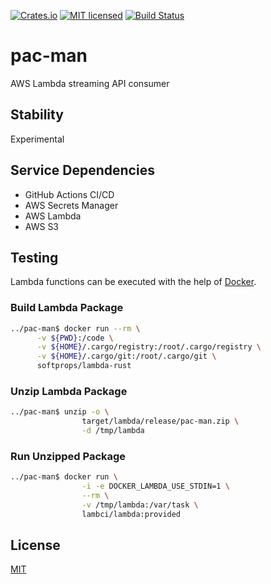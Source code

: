 [![Crates.io](https://img.shields.io/crates/v/pac-man.svg)](https://crates.io/crates/pac-man)
[![MIT licensed](https://img.shields.io/badge/license-MIT-blue.svg)](https://github.com/gregl83/pac-man/blob/master/LICENSE)
[![Build Status](https://github.com/gregl83/pac-man/workflows/CI/badge.svg?branch=main)](https://github.com/gregl83/pac-man/actions?query=workflow%3ACI+branch%3Amain)
# pac-man

AWS Lambda streaming API consumer

## Stability

Experimental

## Service Dependencies

- GitHub Actions CI/CD
- AWS Secrets Manager
- AWS Lambda
- AWS S3

## Testing

Lambda functions can be executed with the help of [Docker](https://github.com/awslabs/aws-lambda-rust-runtime#docker).

### Build Lambda Package

```bash
../pac-man$ docker run --rm \
      -v ${PWD}:/code \
      -v ${HOME}/.cargo/registry:/root/.cargo/registry \
      -v ${HOME}/.cargo/git:/root/.cargo/git \
      softprops/lambda-rust
```

### Unzip Lambda Package

```bash
../pac-man$ unzip -o \
                target/lambda/release/pac-man.zip \
                -d /tmp/lambda
```

### Run Unzipped Package

```bash
../pac-man$ docker run \
                -i -e DOCKER_LAMBDA_USE_STDIN=1 \
                --rm \
                -v /tmp/lambda:/var/task \
                lambci/lambda:provided
```

## License

[MIT](LICENSE)
